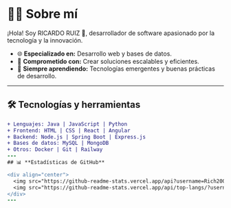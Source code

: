 # 👨‍💻 **Sobre mí**  
¡Hola! Soy RICARDO RUIZ 👋, desarrollador de software apasionado por la tecnología y la innovación.  
- 🌐 **Especializado en:** Desarrollo web y bases de datos.  
- 🎯 **Comprometido con:** Crear soluciones escalables y eficientes.  
- 🚀 **Siempre aprendiendo:** Tecnologías emergentes y buenas prácticas de desarrollo.  

---

## 🛠️ **Tecnologías y herramientas**  
```diff
+ Lenguajes: Java | JavaScript | Python
+ Frontend: HTML | CSS | React | Angular
+ Backend: Node.js | Spring Boot | Express.js
+ Bases de datos: MySQL | MongoDB
+ Otros: Docker | Git | Railway
---
## 📊 **Estadísticas de GitHub**  

<div align="center">
  <img src="https://github-readme-stats.vercel.app/api?username=Rich20067&show_icons=true&theme=gruvbox" width="45%" />
  <img src="https://github-readme-stats.vercel.app/api/top-langs/?username=Rich20067&layout=compact&theme=gruvbox" width="45%" />
</div>
---

